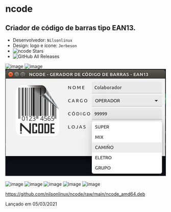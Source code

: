 # ncode
## Criador de código de barras tipo EAN13.

* Desenvolvedor: ```Nilsonlinux```  
* Design: logo e ícone: ```Jerbeson```  
* ![ncode Stars](https://img.shields.io/github/downloads/nilsonlinux/ncode/total.svg?style=social)
* ![GitHub All Releases](https://img.shields.io/github/downloads/nilsonlinux/ncode/total.svg)


![image](https://user-images.githubusercontent.com/22534130/110176048-7ccf3500-7de1-11eb-8788-54f368855eda.png)
![image](https://user-images.githubusercontent.com/22534130/110179635-2cf36c80-7de7-11eb-85cd-0ef0f8793f57.png)
![NCODE](https://github.com/nilsonlinux/ncode/blob/main/img/ncode2.png)

![image](https://user-images.githubusercontent.com/22534130/110146298-277f2d80-7db9-11eb-9552-5eddb83ee17d.png)
![image](https://user-images.githubusercontent.com/22534130/110146474-63b28e00-7db9-11eb-8498-63066791fe0e.png)
![image](https://user-images.githubusercontent.com/22534130/110146723-a96f5680-7db9-11eb-92ae-2596f4adcdc9.png)
![image](https://user-images.githubusercontent.com/22534130/110147133-12ef6500-7dba-11eb-8e77-4a739f3f9204.png)
![image](https://user-images.githubusercontent.com/22534130/110188959-54a0ff80-7dfc-11eb-816f-18d8e8420389.png)

https://github.com/nilsonlinux/ncode/raw/main/ncode_amd64.deb

Lançado em 05/03/2021
